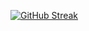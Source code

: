 [![GitHub Streak](http://github-readme-streak-stats.herokuapp.com?user=rdmm123&theme=tokyonight-duo&border_radius=16&background=45%2C301369%2C000000)](https://git.io/streak-stats)

